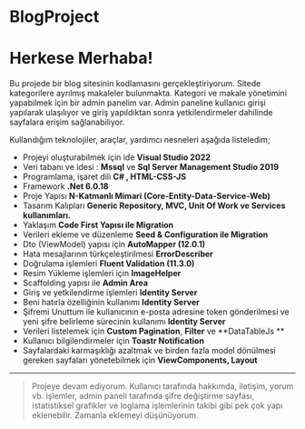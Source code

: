 # BlogProject
# Herkese Merhaba!

Bu projede bir blog sitesinin kodlamasını gerçekleştiriyorum. Sitede kategorilere ayrılmış makaleler bulunmakta. Kategori ve makale yönetimini yapabilmek için bir admin panelim var. Admin paneline kullanıcı girişi yapılarak ulaşılıyor ve giriş yapıldıktan sonra yetkilendirmeler dahilinde sayfalara erişim sağlanabiliyor. 

Kullandığım teknolojiler, araçlar, yardımcı nesneleri aşağıda listeledim;

 - Projeyi oluşturabilmek için  ide **Visual Studio 2022**
 - Veri tabanı ve idesi : **Mssql** ve **Sql Server Management Studio
   2019**
 - Programlama, işaret dili  **C# , HTML-CSS-JS**
 - Framework  **.Net 6.0.18**
 - Proje Yapısı **N-Katmanlı Mimari (Core-Entity-Data-Service-Web)**
 - Tasarım Kalıpları **Generic Repository, MVC, Unit Of Work ve Services
   kullanımları.**
 - Yaklaşım **Code First Yapısı ile Migration**
 - Verileri ekleme ve düzenleme  **Seed & Configuration ile Migration**
 - Dto (ViewModel) yapısı için **AutoMapper (12.0.1)**
 - Hata mesajlarının türkçeleştirilmesi **ErrorDescriber**
 - Doğrulama işlemleri  **Fluent Validation (11.3.0)**
 - Resim Yükleme işlemleri için **ImageHelper**
 - Scaffolding yapısı ile **Admin Area**
 - Giriş ve yetkilendirme işlemleri **Identity Server**
 - Beni hatırla özelliğinin kullanımı **Identity Server**
 - Şifremi Unuttum ile kullanıcının e-posta adresine token gönderilmesi
   ve yeni şifre belirleme sürecinin kullanımı **Identity Server**
 - Verileri listelemek için **Custom Pagination**, **Filter** ve
   **DataTableJs **
 - Kullanıcı bilgilendirmeler için **Toastr Notification**
 - Sayfalardaki karmaşıklığı azaltmak ve birden fazla model dönülmesi
   gereken sayfaları yönetebilmek için **ViewComponents, Layout**

---

> Projeye devam ediyorum. Kullanıcı tarafında hakkımda, iletişim, yorum vb. işlemler, admin paneli tarafında şifre değiştirme sayfası, istatistiksel grafikler ve loglama işlemlerinin takibi gibi pek çok yapı eklenebilir. Zamanla eklemeyi düşünüyorum.
